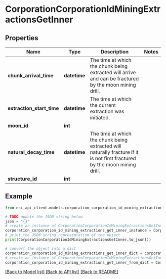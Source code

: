 # CorporationCorporationIdMiningExtractionsGetInner


## Properties

Name | Type | Description | Notes
------------ | ------------- | ------------- | -------------
**chunk_arrival_time** | **datetime** | The time at which the chunk being extracted will arrive and can be fractured by the moon mining drill.  | 
**extraction_start_time** | **datetime** | The time at which the current extraction was initiated.  | 
**moon_id** | **int** |  | 
**natural_decay_time** | **datetime** | The time at which the chunk being extracted will naturally fracture if it is not first fractured by the moon mining drill.  | 
**structure_id** | **int** |  | 

## Example

```python
from esi_api_client.models.corporation_corporation_id_mining_extractions_get_inner import CorporationCorporationIdMiningExtractionsGetInner

# TODO update the JSON string below
json = "{}"
# create an instance of CorporationCorporationIdMiningExtractionsGetInner from a JSON string
corporation_corporation_id_mining_extractions_get_inner_instance = CorporationCorporationIdMiningExtractionsGetInner.from_json(json)
# print the JSON string representation of the object
print(CorporationCorporationIdMiningExtractionsGetInner.to_json())

# convert the object into a dict
corporation_corporation_id_mining_extractions_get_inner_dict = corporation_corporation_id_mining_extractions_get_inner_instance.to_dict()
# create an instance of CorporationCorporationIdMiningExtractionsGetInner from a dict
corporation_corporation_id_mining_extractions_get_inner_from_dict = CorporationCorporationIdMiningExtractionsGetInner.from_dict(corporation_corporation_id_mining_extractions_get_inner_dict)
```
[[Back to Model list]](../README.md#documentation-for-models) [[Back to API list]](../README.md#documentation-for-api-endpoints) [[Back to README]](../README.md)


